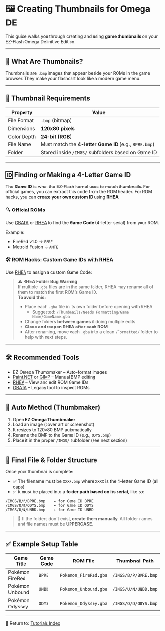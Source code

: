 # 🖼️ Creating Thumbnails for Omega DE

This guide walks you through creating and using **game thumbnails** on your EZ-Flash Omega Definitive Edition.

---

## 🧠 What Are Thumbnails?

Thumbnails are `.bmp` images that appear beside your ROMs in the game browser. They make your flashcart look like a modern game menu.

---

## 📏 Thumbnail Requirements

| Property     | Value                        |
|--------------|------------------------------|
| File Format  | `.bmp` (bitmap)              |
| Dimensions   | **120x80 pixels**            |
| Color Depth  | **24-bit (RGB)**             |
| File Name    | Must match the **4-letter Game ID** (e.g., `BPRE.bmp`) |
| Folder       | Stored inside `/IMGS/` subfolders based on Game ID |

---

## 🆔 Finding or Making a 4-Letter Game ID

The **Game ID** is what the EZ-Flash kernel uses to match thumbnails. For official games, you can extract this code from the ROM header. For ROM hacks, you can **create your own custom ID** using **RHEA**.

### 🔍 Official ROMs

Use [GBATA](https://www.romhacking.net/utilities/601/) or [RHEA](https://www.romhacking.net/utilities/542/) to find the **Game Code** (4-letter serial) from your ROM.

Example:
- FireRed v1.0 → `BPRE`
- Metroid Fusion → `AMTE`

### 🛠️ ROM Hacks: Custom Game IDs with RHEA

Use [RHEA](https://github.com/sterophonick/rhea) to assign a custom Game Code:

> ⚠️ **RHEA Folder Bug Warning**  
> If multiple `.gba` files are in the same folder, RHEA may rename all of them to match the first ROM’s Game ID.  
> **To avoid this:**
> - Place each `.gba` file in its own folder before opening with RHEA  
>   - Suggested: `/Thumbnails/Needs Formatting/Game Name/GameName.gba`  
> - Change folders **between games** if doing multiple edits  
> - **Close and reopen RHEA after each ROM**  
> - After renaming, move each `.gba` into a clean `/Formatted/` folder to help with next steps.

---

## 🛠 Recommended Tools

- [EZ Omega Thumbmaker](https://gbatemp.net/threads/creating-your-own-thumbnails-for-the-ez-flash-omega-firmware.510210/) – Auto-format images  
- [Paint.NET](https://www.getpaint.net/) or [GIMP](https://www.gimp.org/) – Manual BMP editing  
- [RHEA](https://www.romhacking.net/utilities/542/) – View and edit ROM Game IDs  
- [GBATA](https://www.romhacking.net/utilities/601/) – Legacy tool to inspect ROMs

---

## 🔧 Auto Method (Thumbmaker)

1. Open **EZ Omega Thumbmaker**
2. Load an image (cover art or screenshot)
3. It resizes to 120×80 BMP automatically
4. Rename the BMP to the Game ID (e.g., `ODYS.bmp`)
5. Place it in the proper `/IMGS/` subfolder (see next section)

---

## 📁 Final File & Folder Structure

Once your thumbnail is complete:

- ✅ The filename must be `XXXX.bmp` where `XXXX` is the 4-letter Game ID (all caps)
- ✅ It must be placed into a **folder path based on its serial**, like so:

```
/IMGS/B/P/BPRE.bmp    ← for Game ID BPRE  
/IMGS/O/D/ODYS.bmp    ← for Game ID ODYS  
/IMGS/U/N/UNBD.bmp    ← for Game ID UNBD
```

> 📂 If the folders don't exist, **create them manually**. All folder names and file names must be **UPPERCASE**.

---

## ✅ Example Setup Table

| Game Title           | Game Code | ROM File               | Thumbnail Path         |
|----------------------|-----------|------------------------|------------------------|
| Pokémon FireRed      | `BPRE`    | `Pokemon_FireRed.gba`  | `/IMGS/B/P/BPRE.bmp`   |
| Pokémon Unbound      | `UNBD`    | `Pokemon_Unbound.gba`  | `/IMGS/U/N/UNBD.bmp`   |
| Pokémon Odyssey      | `ODYS`    | `Pokemon_Odyssey.gba`  | `/IMGS/O/D/ODYS.bmp`   |

---

📁 Return to: [Tutorials Index](https://github.com/ChimeraGaming/GBA-EZ-Flash-2025-Guide/tree/main/Troubleshooting)
